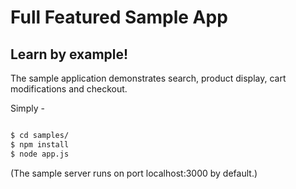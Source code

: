 # Full Featured Sample App

## Learn by example!

The sample application demonstrates search, product display, cart modifications and checkout.

Simply -

```bash

$ cd samples/
$ npm install
$ node app.js

```

(The sample server runs on port localhost:3000 by default.)